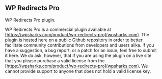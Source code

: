 ## WP Redirects Pro

WP Redirects Pro plugin.

WP Redirects Pro is a commercial plugin available at [https://wpsharks.com/product/wp-redirects-pro](wpsharks.com). The plugin is hosted here on a public Github repository in order to better facilitate community contributions from developers and users alike. If you have a suggestion, a bug report, or a patch for an issue, feel free to submit it here. We do ask, however, that if you are using the plugin on a live site that you please purchase a valid license from the [https://wpsharks.com/product/wp-redirects-pro](wpsharks.com). We cannot provide support to anyone that does not hold a valid license key.
